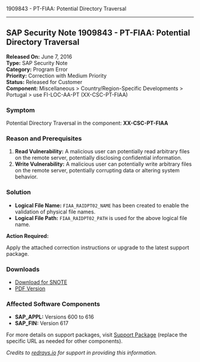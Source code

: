 1909843 - PT-FIAA: Potential Directory Traversal

---

## SAP Security Note 1909843 - PT-FIAA: Potential Directory Traversal

**Released On:** June 7, 2016  
**Type:** SAP Security Note  
**Category:** Program Error  
**Priority:** Correction with Medium Priority  
**Status:** Released for Customer  
**Component:** Miscellaneous > Country/Region-Specific Developments > Portugal > use FI-LOC-AA-PT (XX-CSC-PT-FIAA)

### Symptom

Potential Directory Traversal in the component: **XX-CSC-PT-FIAA**

### Reason and Prerequisites

1. **Read Vulnerability:** A malicious user can potentially read arbitrary files on the remote server, potentially disclosing confidential information.
2. **Write Vulnerability:** A malicious user can potentially write arbitrary files on the remote server, potentially corrupting data or altering system behavior.

### Solution

- **Logical File Name:** `FIAA_RAIDPT02_NAME` has been created to enable the validation of physical file names.
- **Logical File Path:** `FIAA_RAIDPT02_PATH` is used for the above logical file name.

**Action Required:**

Apply the attached correction instructions or upgrade to the latest support package.

### Downloads

- [Download for SNOTE](https://notesdownloads.sap.com/note/0040000011280622017)
- [PDF Version](https://userapps.support.sap.com/sap/support/sfm/notes/print/0001909843?language=en-US&token=5CFF8EEB39568D1E6E10CC64550621C7)

### Affected Software Components

- **SAP_APPL:** Versions 600 to 616
- **SAP_FIN:** Version 617

For more details on support packages, visit [Support Package](https://me.sap.com/supportpackage/SAPKH60025) (replace the specific URL as needed for other components).

*Credits to [redrays.io](https://redrays.io) for support in providing this information.*